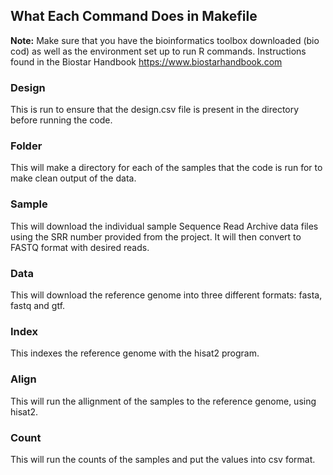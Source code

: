 ## What Each Command Does in Makefile

**Note:** Make sure that you have the bioinformatics toolbox downloaded (bio cod) as well as the environment set up to run R commands. Instructions found in the Biostar Handbook https://www.biostarhandbook.com  

### Design

This is run to ensure that the design.csv file is present in the directory before running the code. 

### Folder

This will make a directory for each of the samples that the code is run for to make clean output of the data. 

### Sample

This will download the individual sample Sequence Read Archive data files using the SRR number provided from the project. It will then convert to FASTQ format with desired reads. 

### Data

This will download the reference genome into three different formats: fasta, fastq and gtf. 

### Index

This indexes the reference genome with the hisat2 program. 

### Align

This will run the allignment of the samples to the reference genome, using hisat2. 

### Count

This will run the counts of the samples and put the values into csv format. 
